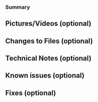 <!-- Text within these arrows are notes for you and should be deleted. -->

### Summary

<!-- Provide a general summary of the problem here and in the title. -->

<!-- Follow with a more concise explanation of the change here. -->

<!-- What features does this change include/not include? -->

## Pictures/Videos (optional)

<!-- Include photos or videos if possible to help reviewers. -->

<!-- It may also be used in our monthly devblog. -->

## Changes to Files (optional)

<!-- List any major asset/scene changes and why/how they were changed. -->

## Technical Notes (optional)

<!-- Provide a more technical description of the changes to help save the reviewers some time. -->

## Known issues (optional)

<!-- List anything not working as intended, either because some other system is unfinished or due to being beyond the scope of this PR. -->

<!-- Any known bugs will likely require sorting out before the PR merges. -->

## Fixes (optional)

<!-- List any issues or other PRs connected to this one. -->

<!-- If this PR closes another from your list, add "Closes" before the number (e.g. "Closes #123"). -->

